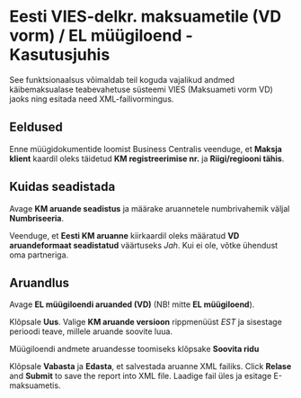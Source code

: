 ---
---

# Eesti VIES-delkr. maksuametile (VD vorm) / EL müügiloend - Kasutusjuhis
See funktsionaalsus võimaldab teil koguda vajalikud andmed käibemaksualase teabevahetuse süsteemi VIES (Maksuameti vorm VD) jaoks ning esitada need XML-failivormingus.

## Eeldused
Enne müügidokumentide loomist Business Centralis veenduge, et **Maksja klient** kaardil oleks täidetud **KM registreerimise nr.** ja **Riigi/regiooni tähis**.

## Kuidas seadistada
Avage **KM aruande seadistus** ja määrake aruannetele numbrivahemik  väljal **Numbriseeria**.

Veenduge, et **Eesti KM aruanne** kiirkaardil  oleks määratud **VD aruandeformaat seadistatud** väärtuseks *Jah*. Kui ei ole, võtke ühendust oma partneriga.

## Aruandlus
Avage **EL müügiloendi aruanded (VD)** (NB! mitte **EL müügiloend**).

Klõpsale **Uus**. Valige **KM aruande versioon** rippmenüüst *EST* ja sisestage perioodi teave, millele aruande soovite luua.

Müügiloendi andmete aruandesse toomiseks klõpsake **Soovita ridu**

Klõpsale **Vabasta** ja **Edasta**, et salvestada aruanne XML failiks.
Click **Relase** and **Submit** to save the report into XML file. Laadige fail üles ja esitage E-maksuametis.
